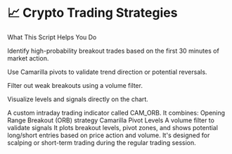 # 📈 Crypto Trading Strategies
What This Script Helps You Do

  Identify high-probability breakout trades based on the first 30 minutes of market action.

  Use Camarilla pivots to validate trend direction or potential reversals.

  Filter out weak breakouts using a volume filter.

  Visualize levels and signals directly on the chart.

  A custom intraday trading indicator called CAM_ORB. It combines:
    Opening Range Breakout (ORB) strategy
    Camarilla Pivot Levels
    A volume filter to validate signals
    It plots breakout levels, pivot zones, and shows potential long/short entries based on price action and volume. It's designed for scalping or short-term trading during the regular trading session.
